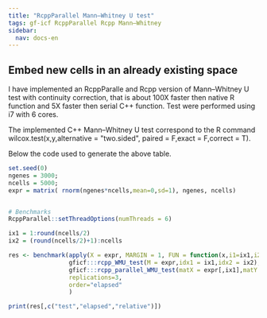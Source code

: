 ```yaml
---
title: "RcppParallel Mann–Whitney U test"
tags: gf-icf RcppParallel Rcpp Mann–Whitney
sidebar:
  nav: docs-en
---
```


<!-- Global site tag (gtag.js) - Google Analytics -->
<script async src="https://www.googletagmanager.com/gtag/js?id=UA-144257957-1"></script>
<script>
  window.dataLayer = window.dataLayer || [];
  function gtag(){dataLayer.push(arguments);}
  gtag('js', new Date());

  gtag('config', 'UA-144257957-1');
</script>
  
## Embed new cells in an already existing space
I have implemented an RcppParalle and Rcpp version of Mann–Whitney U test with continuity correction, that is about 100X faster then native R function and 5X faster then serial C++ function. Test were performed using i7 with 6 cores.   

The implemented C++ Mann–Whitney U test correspond to the R command wilcox.test(x,y,alternative = "two.sided", paired = F,exact = F,correct = T). 

Below the code used to generate the above table.

```R
set.seed(0)
ngenes = 3000;
ncells = 5000;
expr = matrix( rnorm(ngenes*ncells,mean=0,sd=1), ngenes, ncells)


# Benchmarks
RcppParallel::setThreadOptions(numThreads = 6)

ix1 = 1:round(ncells/2)
ix2 = (round(ncells/2)+1):ncells

res <- benchmark(apply(X = expr, MARGIN = 1, FUN = function(x,i1=ix1,i2=ix2) wilcox.test(x = x[i1],y = x[i2],alternative = "two.sided", paired = F,exact = F,correct = T)),
                 gficf:::rcpp_WMU_test(M = expr,idx1 = ix1,idx2 = ix2),
                 gficf:::rcpp_parallel_WMU_test(matX = expr[,ix1],matY = expr[,ix2],printOutput = F),
                 replications=3,
                 order="elapsed"
                 )

print(res[,c("test","elapsed","relative")])
```

